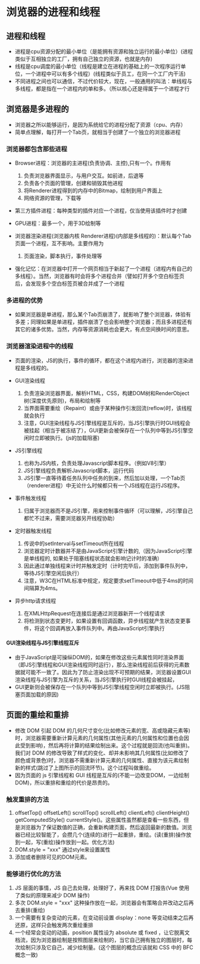 <!--
 * @Author: xujie 1607526161@qq.com
 * @Date: 2022-04-22 13:10:58
 * @LastEditors: x09898 coder_xujie@163.com
 * @FilePath: \HTML-CSS-Javascript-\JAVAScript+ES6\JavaScript\浏览器渲染页面的过程.md\浏览器的进程和线程.md
 * @Description: 浏览器的进程和线程
-->
# 浏览器的进程和线程

## 进程和线程

* 进程是cpu资源分配的最小单位（是能拥有资源和独立运行的最小单位）(进程类似于互相独立的工厂，拥有自己独立的资源，也就是内存)
* 线程是cpu调度的最小单位（线程是建立在进程的基础上的一次程序运行单位，一个进程中可以有多个线程）(线程类似于员工，在同一个工厂内干活)
* 不同进程之间也可以通信，不过代价较大，现在，一般通用的叫法：单线程与多线程，都是指在一个进程内的单和多。（所以核心还是得属于一个进程才行

## 浏览器是多进程的

* 浏览器之所以能够运行，是因为系统给它的进程分配了资源（cpu、内存）
* 简单点理解，每打开一个Tab页，就相当于创建了一个独立的浏览器进程

### 浏览器都包含那些进程

* Browser进程：浏览器的主进程(负责协调、主控),只有一个。作用有

  1. 负责浏览器界面显示，与用户交互。如前进，后退等
  2. 负责各个页面的管理，创建和销毁其他进程
  3. 将Renderer进程得到的内存中的Bitmap，绘制到用户界面上
  4. 网络资源的管理，下载等

* 第三方插件进程：每种类型的插件对应一个进程，仅当使用该插件时才创建

* GPU进程：最多一个，用于3D绘制等

* 浏览器渲染进程(浏览器内核 Renderer进程)(内部是多线程的)：默认每个Tab页面一个进程，互不影响。主要作用为

  1. 页面渲染，脚本执行，事件处理等

* 强化记忆：在浏览器中打开一个网页相当于新起了一个进程（进程内有自己的多线程）。当然，浏览器有时会将多个进程合并（譬如打开多个空白标签页后，会发现多个空白标签页被合并成了一个进程

### 多进程的优势

* 如果浏览器是单进程，那么某个Tab页崩溃了，就影响了整个浏览器，体验有多差；同理如果是单进程，插件崩溃了也会影响整个浏览器；而且多进程还有其它的诸多优势。当然，内存等资源消耗也会更大，有点空间换时间的意思。

### 浏览器渲染进程中的线程

* 页面的渲染，JS的执行，事件的循环，都在这个进程内进行，浏览器的渲染进程是多线程的。

* GUI渲染线程

    1. 负责渲染浏览器界面，解析HTML，CSS，构建DOM树和RenderObject树(深度优先原则)，布局和绘制等
    2. 当界面需要重绘（Repaint）或由于某种操作引发回流(reflow)时，该线程就会执行
    3. 注意，GUI渲染线程与JS引擎线程是互斥的，当JS引擎执行时GUI线程会被挂起（相当于被冻结了），GUI更新会被保存在一个队列中等到JS引擎空闲时立即被执行。(js的加载阻塞)

* JS引擎线程

    1. 也称为JS内核，负责处理Javascript脚本程序。（例如V8引擎）
    2. JS引擎线程负责解析Javascript脚本，运行代码
    3. JS引擎一直等待着任务队列中任务的到来，然后加以处理，一个Tab页（renderer进程）中无论什么时候都只有一个JS线程在运行JS程序。

* 事件触发线程

    1. 归属于浏览器而不是JS引擎，用来控制事件循环（可以理解，JS引擎自己都忙不过来，需要浏览器另开线程协助）

* 定时器触发线程

    1. 传说中的setInterval与setTimeout所在线程
    2. 浏览器定时计数器并不是由JavaScript引擎计数的,（因为JavaScript引擎是单线程的, 如果处于阻塞线程状态就会影响记计时的准确）
    3. 因此通过单独线程来计时并触发定时（计时完毕后，添加到事件队列中，等待JS引擎空闲后执行）
    4. 注意，W3C在HTML标准中规定，规定要求setTimeout中低于4ms的时间间隔算为4ms。

* 异步http请求线程

    1. 在XMLHttpRequest在连接后是通过浏览器新开一个线程请求
    2. 将检测到状态变更时，如果设置有回调函数，异步线程就产生状态变更事件，将这个回调再放入事件队列中。再由JavaScript引擎执行

#### GUI渲染线程与JS引擎线程互斥

* 由于JavaScript是可操纵DOM的，如果在修改这些元素属性同时渲染界面（即JS引擎线程和GUI渲染线程同时运行），那么渲染线程前后获得的元素数据就可能不一致了。因此为了防止渲染出现不可预期的结果，浏览器设置GUI渲染线程与JS引擎为互斥的关系，当JS引擎执行时GUI线程会被挂起，
* GUI更新则会被保存在一个队列中等到JS引擎线程空闲时立即被执行。(JS阻塞页面加载的原因)

## 页面的重绘和重排

* 修改 DOM 引起 DOM 的几何尺寸变化(比如修改元素的宽、高或隐藏元素等)时，浏览器需要重新计算元素的几何属性(其他元素的几何属性和位置也会因此受到影响)，然后再将计算的结果绘制出来。这个过程就是回流(也叫重排)。
​ 我们对 DOM 的修改导致了样式的变化、却并未影响其几何属性(比如修改了颜色或背景色)时，浏览器不需重新计算元素的几何属性、直接为该元素绘制新的样式(跳过了上图所示的回流环节)。这个过程叫做重绘。
* 因为页面的 js 引擎线程和 GUI 线程是互斥的(不能一边改变DOM，一边绘制DOM)，所以重排和重绘的代价是昂贵的。

### 触发重排的方法

1. offsetTop() offsetLeft() scrollTop() scrollLeft() clientLeft() clientHeight() getComputedStyle() currentStyle()。这些属性虽然都是查看一些东西，但是浏览器为了保证数值的正确，会重新构建页面，然后返回最新的数值。浏览器已经比较智能了，会攒几个(连续的)进行一起重排，重绘。(读(重排)操作放到一起，写(重绘)操作放到一起。优化方法)
2. DOM.style = "xxx" 通过style来设置属性
3. 添加或者删除可见的DOM元素。

### 能够进行优化的方法

1. JS 层面的事情，JS 自己去处理，处理好了，再来找 DOM 打报告(Vue 使用了类似的原理来减少 DOM 操作)
2. 多次 DOM.style = "xxx" 这种操作放在一起，浏览器会有策略合并改动之后再去重排(重绘)
3. 一个需要有复杂变动的元素，在变动前设置 display：none 等变动结束之后再还原，这样只会触发两次重绘重排
4. 一个经常会变动的动画，position 属性设为 absolute 或 fixed ，让它脱离文档流，因为浏览器绘制是按照图层来绘制的，当它自己拥有独立的图层时，每次绘制只涉及它自己，减少绘制量。(这个图层的概念应该就和 CSS 中的 BFC 概念一致)
